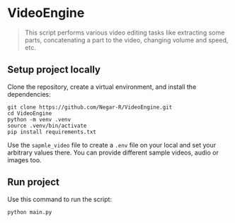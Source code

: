 # VideoEngine
> This script performs various video editing tasks like extracting some parts, concatenating a part to the video, changing volume and speed, etc.

## Setup project locally
Clone the repository, create a virtual environment, and install the dependencies:

```
git clone https://github.com/Negar-R/VideoEngine.git
cd VideoEngine
python -m venv .venv
source .venv/bin/activate
pip install requirements.txt
```

Use the `sapmle_video` file to create a `.env` file on your local and set your arbitrary values there.
You can provide different sample videos, audio or images too.

## Run project
Use this command to run the script:

```
python main.py
```
